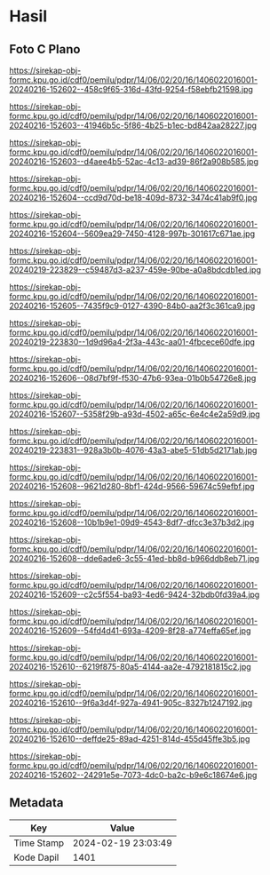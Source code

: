 # Hasil

## Foto C Plano

https://sirekap-obj-formc.kpu.go.id/cdf0/pemilu/pdpr/14/06/02/20/16/1406022016001-20240216-152602--458c9f65-316d-43fd-9254-f58ebfb21598.jpg

https://sirekap-obj-formc.kpu.go.id/cdf0/pemilu/pdpr/14/06/02/20/16/1406022016001-20240216-152603--41946b5c-5f86-4b25-b1ec-bd842aa28227.jpg

https://sirekap-obj-formc.kpu.go.id/cdf0/pemilu/pdpr/14/06/02/20/16/1406022016001-20240216-152603--d4aee4b5-52ac-4c13-ad39-86f2a908b585.jpg

https://sirekap-obj-formc.kpu.go.id/cdf0/pemilu/pdpr/14/06/02/20/16/1406022016001-20240216-152604--ccd9d70d-be18-409d-8732-3474c41ab9f0.jpg

https://sirekap-obj-formc.kpu.go.id/cdf0/pemilu/pdpr/14/06/02/20/16/1406022016001-20240216-152604--5609ea29-7450-4128-997b-301617c671ae.jpg

https://sirekap-obj-formc.kpu.go.id/cdf0/pemilu/pdpr/14/06/02/20/16/1406022016001-20240219-223829--c59487d3-a237-459e-90be-a0a8bdcdb1ed.jpg

https://sirekap-obj-formc.kpu.go.id/cdf0/pemilu/pdpr/14/06/02/20/16/1406022016001-20240216-152605--7435f9c9-0127-4390-84b0-aa2f3c361ca9.jpg

https://sirekap-obj-formc.kpu.go.id/cdf0/pemilu/pdpr/14/06/02/20/16/1406022016001-20240219-223830--1d9d96a4-2f3a-443c-aa01-4fbcece60dfe.jpg

https://sirekap-obj-formc.kpu.go.id/cdf0/pemilu/pdpr/14/06/02/20/16/1406022016001-20240216-152606--08d7bf9f-f530-47b6-93ea-01b0b54726e8.jpg

https://sirekap-obj-formc.kpu.go.id/cdf0/pemilu/pdpr/14/06/02/20/16/1406022016001-20240216-152607--5358f29b-a93d-4502-a65c-6e4c4e2a59d9.jpg

https://sirekap-obj-formc.kpu.go.id/cdf0/pemilu/pdpr/14/06/02/20/16/1406022016001-20240219-223831--928a3b0b-4076-43a3-abe5-51db5d2171ab.jpg

https://sirekap-obj-formc.kpu.go.id/cdf0/pemilu/pdpr/14/06/02/20/16/1406022016001-20240216-152608--9621d280-8bf1-424d-9566-59674c59efbf.jpg

https://sirekap-obj-formc.kpu.go.id/cdf0/pemilu/pdpr/14/06/02/20/16/1406022016001-20240216-152608--10b1b9e1-09d9-4543-8df7-dfcc3e37b3d2.jpg

https://sirekap-obj-formc.kpu.go.id/cdf0/pemilu/pdpr/14/06/02/20/16/1406022016001-20240216-152608--dde6ade6-3c55-41ed-bb8d-b966ddb8eb71.jpg

https://sirekap-obj-formc.kpu.go.id/cdf0/pemilu/pdpr/14/06/02/20/16/1406022016001-20240216-152609--c2c5f554-ba93-4ed6-9424-32bdb0fd39a4.jpg

https://sirekap-obj-formc.kpu.go.id/cdf0/pemilu/pdpr/14/06/02/20/16/1406022016001-20240216-152609--54fd4d41-693a-4209-8f28-a774effa65ef.jpg

https://sirekap-obj-formc.kpu.go.id/cdf0/pemilu/pdpr/14/06/02/20/16/1406022016001-20240216-152610--6219f875-80a5-4144-aa2e-4792181815c2.jpg

https://sirekap-obj-formc.kpu.go.id/cdf0/pemilu/pdpr/14/06/02/20/16/1406022016001-20240216-152610--9f6a3d4f-927a-4941-905c-8327b1247192.jpg

https://sirekap-obj-formc.kpu.go.id/cdf0/pemilu/pdpr/14/06/02/20/16/1406022016001-20240216-152610--deffde25-89ad-4251-814d-455d45ffe3b5.jpg

https://sirekap-obj-formc.kpu.go.id/cdf0/pemilu/pdpr/14/06/02/20/16/1406022016001-20240216-152602--24291e5e-7073-4dc0-ba2c-b9e6c18674e6.jpg


## Metadata

| Key        | Value               |
| ---------- | ------------------- |
| Time Stamp | 2024-02-19 23:03:49 |
| Kode Dapil | 1401                |



